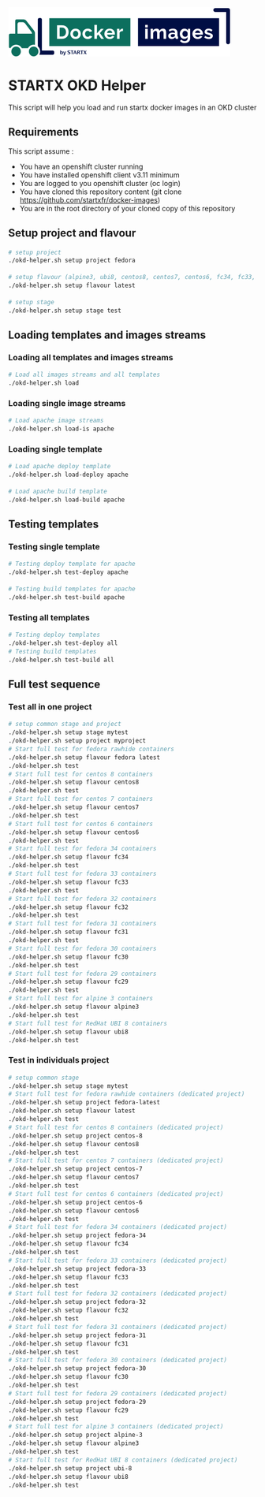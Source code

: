 [![startxfr/docker-images](https://raw.githubusercontent.com/startxfr/docker-images/master/travis/logo-small.svg?sanitize=true)](https://github.com/startxfr/docker-images)

# STARTX OKD Helper

This script will help you load and run startx docker images in an OKD cluster

## Requirements

This script assume :

- You have an openshift cluster running
- You have installed openshift client v3.11 minimum
- You are logged to you openshift cluster (oc login)
- You have cloned this repository content (git clone https://github.com/startxfr/docker-images)
- You are in the root directory of your cloned copy of this repository

## Setup project and flavour

```bash
# setup project
./okd-helper.sh setup project fedora

# setup flavour (alpine3, ubi8, centos8, centos7, centos6, fc34, fc33, fc32, fc31, fc30, fc29 or fc28)
./okd-helper.sh setup flavour latest

# setup stage
./okd-helper.sh setup stage test
```

## Loading templates and images streams

### Loading all templates and images streams

```bash
# Load all images streams and all templates
./okd-helper.sh load
```

### Loading single image streams

```bash
# Load apache image streams
./okd-helper.sh load-is apache
```

### Loading single template

```bash
# Load apache deploy template
./okd-helper.sh load-deploy apache

# Load apache build template
./okd-helper.sh load-build apache
```

## Testing templates

### Testing single template

```bash
# Testing deploy template for apache
./okd-helper.sh test-deploy apache

# Testing build templates for apache
./okd-helper.sh test-build apache
```

### Testing all templates

```bash
# Testing deploy templates
./okd-helper.sh test-deploy all
# Testing build templates
./okd-helper.sh test-build all
```

## Full test sequence

### Test all in one project

```bash
# setup common stage and project
./okd-helper.sh setup stage mytest
./okd-helper.sh setup project myproject
# Start full test for fedora rawhide containers
./okd-helper.sh setup flavour fedora latest
./okd-helper.sh test
# Start full test for centos 8 containers
./okd-helper.sh setup flavour centos8
./okd-helper.sh test
# Start full test for centos 7 containers
./okd-helper.sh setup flavour centos7
./okd-helper.sh test
# Start full test for centos 6 containers
./okd-helper.sh setup flavour centos6
./okd-helper.sh test
# Start full test for fedora 34 containers
./okd-helper.sh setup flavour fc34
./okd-helper.sh test
# Start full test for fedora 33 containers
./okd-helper.sh setup flavour fc33
./okd-helper.sh test
# Start full test for fedora 32 containers
./okd-helper.sh setup flavour fc32
./okd-helper.sh test
# Start full test for fedora 31 containers
./okd-helper.sh setup flavour fc31
./okd-helper.sh test
# Start full test for fedora 30 containers
./okd-helper.sh setup flavour fc30
./okd-helper.sh test
# Start full test for fedora 29 containers
./okd-helper.sh setup flavour fc29
./okd-helper.sh test
# Start full test for alpine 3 containers
./okd-helper.sh setup flavour alpine3
./okd-helper.sh test
# Start full test for RedHat UBI 8 containers
./okd-helper.sh setup flavour ubi8
./okd-helper.sh test
```

### Test in individuals project

```bash
# setup common stage
./okd-helper.sh setup stage mytest
# Start full test for fedora rawhide containers (dedicated project)
./okd-helper.sh setup project fedora-latest
./okd-helper.sh setup flavour latest
./okd-helper.sh test
# Start full test for centos 8 containers (dedicated project)
./okd-helper.sh setup project centos-8
./okd-helper.sh setup flavour centos8
./okd-helper.sh test
# Start full test for centos 7 containers (dedicated project)
./okd-helper.sh setup project centos-7
./okd-helper.sh setup flavour centos7
./okd-helper.sh test
# Start full test for centos 6 containers (dedicated project)
./okd-helper.sh setup project centos-6
./okd-helper.sh setup flavour centos6
./okd-helper.sh test
# Start full test for fedora 34 containers (dedicated project)
./okd-helper.sh setup project fedora-34
./okd-helper.sh setup flavour fc34
./okd-helper.sh test
# Start full test for fedora 33 containers (dedicated project)
./okd-helper.sh setup project fedora-33
./okd-helper.sh setup flavour fc33
./okd-helper.sh test
# Start full test for fedora 32 containers (dedicated project)
./okd-helper.sh setup project fedora-32
./okd-helper.sh setup flavour fc32
./okd-helper.sh test
# Start full test for fedora 31 containers (dedicated project)
./okd-helper.sh setup project fedora-31
./okd-helper.sh setup flavour fc31
./okd-helper.sh test
# Start full test for fedora 30 containers (dedicated project)
./okd-helper.sh setup project fedora-30
./okd-helper.sh setup flavour fc30
./okd-helper.sh test
# Start full test for fedora 29 containers (dedicated project)
./okd-helper.sh setup project fedora-29
./okd-helper.sh setup flavour fc29
./okd-helper.sh test
# Start full test for alpine 3 containers (dedicated project)
./okd-helper.sh setup project alpine-3
./okd-helper.sh setup flavour alpine3
./okd-helper.sh test
# Start full test for RedHat UBI 8 containers (dedicated project)
./okd-helper.sh setup project ubi-8
./okd-helper.sh setup flavour ubi8
./okd-helper.sh test
```
